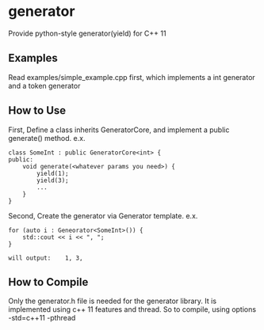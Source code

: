generator
=========

Provide python-style generator(yield) for C++ 11

Examples
--------
Read examples/simple_example.cpp first, which implements a int generator and a token generator

How to Use
----------
First, Define a class inherits GeneratorCore, and implement a public generate(<whatever params you need>) method. e.x.

	class SomeInt : public GeneratorCore<int> {
	public:
		void generate(<whatever params you need>) {
			yield(1);
			yield(3);
			...
		}
	}
	
Second, Create the generator via Generator template. e.x.

	for (auto i : Geneorator<SomeInt>()) {
		std::cout << i << ", ";
	}
	
	will output:    1, 3, 


How to Compile
--------------
Only the generator.h file is needed for the generator library. It is implemented using c++ 11 features and thread. So to compile, using options
	-std=c++11 -pthread
